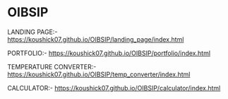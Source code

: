 # OIBSIP

LANDING PAGE:-  https://koushick07.github.io/OIBSIP/landing_page/index.html

PORTFOLIO:- https://koushick07.github.io/OIBSIP/portfolio/index.html

TEMPERATURE CONVERTER:-  https://koushick07.github.io/OIBSIP/temp_converter/index.html

CALCULATOR:-  https://koushick07.github.io/OIBSIP/calculator/index.html

